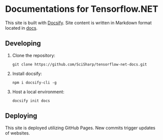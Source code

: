 # Documentations for Tensorflow.NET

This site is built with [Docsify](https://docsify.js.org/). Site content is written in Markdown format located in [docs](docs/).

## Developing

1. Clone the repository:

    ```
    git clone https://github.com/SciSharp/tensorflow-net-docs.git
    ```

1. Install docsify:

    ```
    npm i docsify-cli -g
    ```

1. Host a local environment:

    ```
    docsify init docs
    ```

## Deploying

This site is deployed utilizing GitHub Pages. New commits trigger updates of websites.

